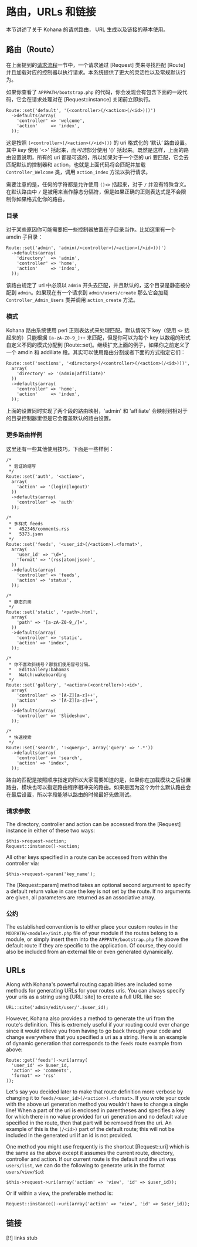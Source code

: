 # 路由，URLs 和链接

本节讲述了关于 Kohana 的请求路由， URL 生成以及链接的基本使用。

## 路由（Route）

在上面提到的[请求流程](about.flow)一节中，一个请求通过 [Request] 类来寻找匹配 [Route] 并且加载对应的控制器以执行请求。本系统提供了更大的灵活性以及常规默认行为。

如果你查看了 `APPPATH/bootstrap.php` 的代码，你会发现会有包含下面的一段代码，它会在请求处理对在 [Request::instance] 关闭前立即执行。

    Route::set('default', '(<controller>(/<action>(/<id>)))')
      ->defaults(array(
        'controller' => 'welcome',
        'action'     => 'index',
      ));

这是按照 `(<controller>(/<action>(/<id>)))` 的 uri 格式化的 ‘默认’ 路由设置。其中 *key* 使用 '<>' 括起来，而*可选*部分使用 '()' 括起来。既然是这样，上面的路由设置说明，所有的 uri 都是可选的，所以如果对于一个空的 uri 要匹配，它会去匹配默认的控制器和 action，也就是上面代码将会匹配并加载 `Controller_Welcome` 类，调用 `action_index` 方法以执行请求。

需要注意的是，任何的字符都是允许使用 `()<>` 括起来，对于 `/` 并没有特殊含义。在默认路由中 `/` 是被用来当作静态分隔符，但是如果正确的正则表达式是不会限制你如果格式化你的路由。

### 目录

对于某些原因你可能需要把一些控制器放置在子目录当作。比如这里有一个 amdin 子目录：

    Route::set('admin', 'admin(/<controller>(/<action>(/<id>)))')
      ->defaults(array(
        'directory'  => 'admin',
        'controller' => 'home',
        'action'     => 'index',
      ));

该路由规定了 uri 中必须以 `admin` 开头去匹配，并且默认的，这个目录是静态被分配到 `admin`。如果现在有一个请求到 `admin/users/create` 那么它会加载 `Controller_Admin_Users` 类并调用 `action_create` 方法。

### 模式

Kohana 路由系统使用 perl 正则表达式来处理匹配。默认情况下 key（使用 `<>` 括起来的）只能根据 `[a-zA-Z0-9_]++` 来匹配，但是你可以为每个 key 以数组的形式自定义不同的模式分配到 [Route::set]。继续扩充上面的例子，如果你之前定义了一个 amdin 和 addiliate 段。其实可以使用路由分割或者下面的方式指定它们：

    Route::set('sections', '<directory>(/<controller>(/<action>(/<id>)))',
      array(
        'directory' => '(admin|affiliate)'
      ))
      ->defaults(array(
        'controller' => 'home',
        'action'     => 'index',
      ));
      
上面的设置同时实现了两个段的路由映射，'admin' 和 'affiliate' 会映射到相对于的目录控制器里但是它会覆盖默认的路由设置。

### 更多路由样例

这里还有一些其他使用技巧，下面是一些样例：

    /*
     * 验证的缩写
     */
    Route::set('auth', '<action>',
      array(
        'action' => '(login|logout)'
      ))
      ->defaults(array(
        'controller' => 'auth'
      ));
      
    /*
     * 多样式 feeds
     *   452346/comments.rss
     *   5373.json
     */
    Route::set('feeds', '<user_id>(/<action>).<format>',
      array(
        'user_id' => '\d+',
        'format' => '(rss|atom|json)',
      ))
      ->defaults(array(
        'controller' => 'feeds',
        'action' => 'status',
      ));
    
    /*
     * 静态页面
     */
    Route::set('static', '<path>.html',
      array(
        'path' => '[a-zA-Z0-9_/]+',
      ))
      ->defaults(array(
        'controller' => 'static',
        'action' => 'index',
      ));
      
    /*
     * 你不喜欢斜线号？那我们使用冒号分隔。
     *   EditGallery:bahamas
     *   Watch:wakeboarding
     */
    Route::set('gallery', '<action>(<controller>):<id>',
      array(
        'controller' => '[A-Z][a-z]++',
        'action'     => '[A-Z][a-z]++',
      ))
      ->defaults(array(
        'controller' => 'Slideshow',
      ));
      
    /*
     * 快速搜索
     */
    Route::set('search', ':<query>', array('query' => '.*'))
      ->defaults(array(
        'controller' => 'search',
        'action' => 'index',
      ));


路由的匹配是按照顺序指定的所以大家需要知道的是，如果你在加载模块之后设置路由，模块也可以指定路由程序相冲突的路由。如果是因为这个为什么默认路由会在最后设置，所以字段能够以路由的时候最好先做测试。
      
### 请求参数

The directory, controller and action can be accessed from the [Request] instance in either of these two ways:

    $this->request->action;
    Request::instance()->action;
    
All other keys specified in a route can be accessed from within the controller via:

    $this->request->param('key_name');
    
The [Request::param] method takes an optional second argument to specify a default return value in case the key is not set by the route. If no arguments are given, all parameters are returned as an associative array.

### 公约

The established convention is to either place your custom routes in the `MODPATH/<module>/init.php` file of your module if the routes belong to a module, or simply insert them into the `APPPATH/bootstrap.php` file above the default route if they are specific to the application. Of course, they could also be included from an external file or even generated dynamically.
    
## URLs

Along with Kohana's powerful routing capabilities are included some methods for generating URLs for your routes uris. You can always specify your uris as a string using [URL::site] to create a full URL like so:

    URL::site('admin/edit/user/'.$user_id);

However, Kohana also provides a method to generate the uri from the route's definition. This is extremely useful if your routing could ever change since it would relieve you from having to go back through your code and change everywhere that you specified a uri as a string. Here is an example of dynamic generation that corresponds to the `feeds` route example from above:

    Route::get('feeds')->uri(array(
      'user_id' => $user_id,
      'action' => 'comments',
      'format' => 'rss'
    ));

Let's say you decided later to make that route definition more verbose by changing it to `feeds/<user_id>(/<action>).<format>`. If you wrote your code with the above uri generation method you wouldn't have to change a single line! When a part of the uri is enclosed in parentheses and specifies a key for which there in no value provided for uri generation and no default value specified in the route, then that part will be removed from the uri. An example of this is the `(/<id>)` part of the default route; this will not be included in the generated uri if an id is not provided.

One method you might use frequently is the shortcut [Request::uri] which is the same as the above except it assumes the current route, directory, controller and action. If our current route is the default and the uri was `users/list`, we can do the following to generate uris in the format `users/view/$id`:

    $this->request->uri(array('action' => 'view', 'id' => $user_id));
    
Or if within a view, the preferable method is:

    Request::instance()->uri(array('action' => 'view', 'id' => $user_id));

## 链接

[!!] links stub
